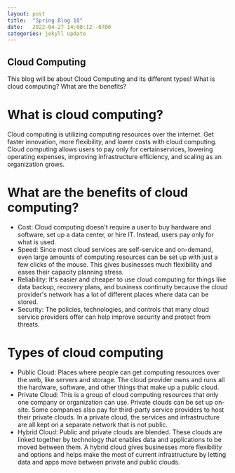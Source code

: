 ```yaml
---
layout: post
title:  "Spring Blog 10"
date:   2022-04-27 14:00:12 -0700
categories: jekyll update
---
```

## Cloud Computing
This blog will be about Cloud Computing and its different types! What is cloud computing? What are the benefits? 

# What is cloud computing?
Cloud computing is utilizing computing resources over the internet. Get faster innovation, more flexibility, and lower costs with cloud computing. Cloud computing allows users to pay only for certainservices, lowering operating expenses, improving infrastructure efficiency, and scaling as an organization grows.

# What are the benefits of cloud computing?
* Cost: Cloud computing doesn't require a user to buy hardware and software, set up a data center, or hire IT. Instead, users pay only for what is used.
* Speed: Since most cloud services are self-service and on-demand, even large amounts of computing resources can be set up with just a few clicks of the mouse. This gives businesses much flexibility and eases their capacity planning stress.
* Reliability: It's easier and cheaper to use cloud computing for things like data backup, recovery plans, and business continuity because the cloud provider's network has a lot of different places where data can be stored.
* Security: The policies, technologies, and controls that many cloud service providers offer can help improve security and protect from threats.

# Types of cloud computing
* Public Cloud: Places where people can get computing resources over the web, like servers and storage. The cloud provider owns and runs all the hardware, software, and other things that make up a public cloud. 
* Private Cloud: This is a group of cloud computing resources that only one company or organization can use. Private clouds can be set up on-site. Some companies also pay for third-party service providers to host their private clouds. In a private cloud, the services and infrastructure are all kept on a separate network that is not public.
* Hybrid Cloud: Public and private clouds are blended. These clouds are linked together by technology that enables data and applications to be moved between them. A hybrid cloud gives businesses more flexibility and options and helps make the most of current infrastructure by letting data and apps move between private and public clouds.
